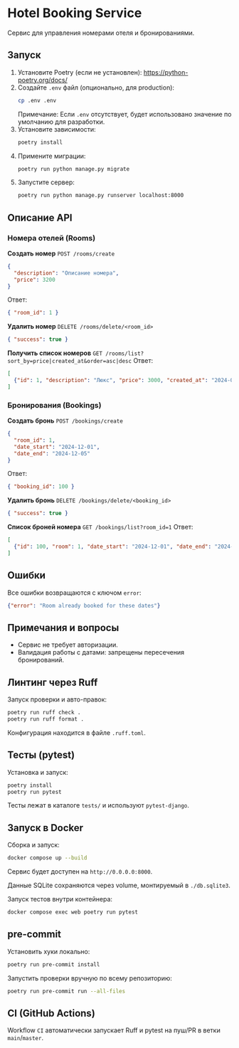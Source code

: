 # Hotel Booking Service

Сервис для управления номерами отеля и бронированиями.

## Запуск

1. Установите Poetry (если не установлен): https://python-poetry.org/docs/
2. Создайте `.env` файл (опционально, для production):
    ```bash
    cp .env .env
    ```
   Примечание: Если `.env` отсутствует, будет использовано значение по умолчанию для разработки.
3. Установите зависимости:
    ```bash
    poetry install
    ```
4. Примените миграции:
    ```bash
    poetry run python manage.py migrate
    ```
5. Запустите сервер:
    ```bash
    poetry run python manage.py runserver localhost:8000
    ```

## Описание API

### Номера отелей (Rooms)

**Создать номер**
`POST /rooms/create`
```json
{
  "description": "Описание номера",
  "price": 3200
}
```
Ответ:
```json
{ "room_id": 1 }
```

**Удалить номер**
`DELETE /rooms/delete/<room_id>`
```json
{ "success": true }
```

**Получить список номеров**
`GET /rooms/list?sort_by=price|created_at&order=asc|desc`
Ответ:
```json
[
  {"id": 1, "description": "Люкс", "price": 3000, "created_at": "2024-07-01T12:34:00Z"},
]
```

### Бронирования (Bookings)

**Создать бронь**
`POST /bookings/create`
```json
{
  "room_id": 1,
  "date_start": "2024-12-01",
  "date_end": "2024-12-05"
}
```
Ответ:
```json
{ "booking_id": 100 }
```

**Удалить бронь**
`DELETE /bookings/delete/<booking_id>`
```json
{ "success": true }
```

**Список броней номера**
`GET /bookings/list?room_id=1`
Ответ:
```json
[
  {"id": 100, "room": 1, "date_start": "2024-12-01", "date_end": "2024-12-05"}, ...
]
```

## Ошибки
Все ошибки возвращаются с ключом `error`:
```json
{"error": "Room already booked for these dates"}
```

## Примечания и вопросы
- Сервис не требует авторизации.
- Валидация работы с датами: запрещены пересечения бронирований.

## Линтинг через Ruff

Запуск проверки и авто-правок:
```bash
poetry run ruff check .
poetry run ruff format .
```

Конфигурация находится в файле `.ruff.toml`.

## Тесты (pytest)

Установка и запуск:
```bash
poetry install
poetry run pytest
```

Тесты лежат в каталоге `tests/` и используют `pytest-django`.

## Запуск в Docker

Сборка и запуск:
```bash
docker compose up --build
```

Сервис будет доступен на `http://0.0.0.0:8000`.

Данные SQLite сохраняются через volume, монтируемый в `./db.sqlite3`.

Запуск тестов внутри контейнера:
```bash
docker compose exec web poetry run pytest
```

## pre-commit

Установить хуки локально:
```bash
poetry run pre-commit install
```

Запустить проверки вручную по всему репозиторию:
```bash
poetry run pre-commit run --all-files
```

## CI (GitHub Actions)

Workflow `CI` автоматически запускает Ruff и pytest на пуш/PR в ветки `main`/`master`.
